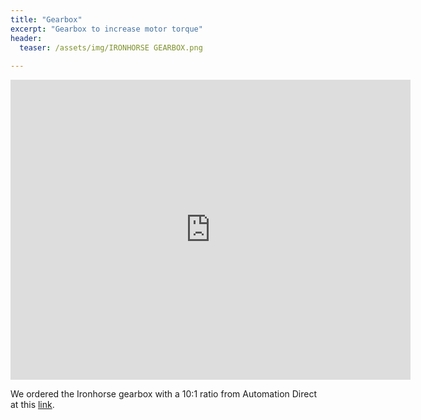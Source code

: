 ```yaml
---
title: "Gearbox"
excerpt: "Gearbox to increase motor torque"
header:
  teaser: /assets/img/IRONHORSE GEARBOX.png
  
---
```


<iframe src="https://myhub.autodesk360.com/ue2fc2baa/shares/public/SH512d4QTec90decfa6e767ce446c8fdd000?mode=embed" width="640" height="480" allowfullscreen="true" webkitallowfullscreen="true" mozallowfullscreen="true"  frameborder="0"></iframe>

We ordered the Ironhorse gearbox with a 10:1 ratio from Automation Direct at this [link](https://www.automationdirect.com/adc/shopping/catalog/power_transmission_(mechanical)/general_purpose_aluminum_worm_gearboxes/wga-30m-010-h1).
